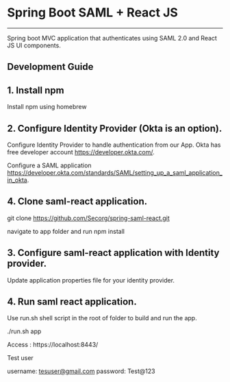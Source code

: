 
# Spring Boot SAML + React JS
----
Spring boot MVC application that authenticates using SAML 2.0 and React JS UI components.
## Development Guide
## 1. Install npm
Install npm using homebrew
## 2. Configure Identity Provider (Okta is an option).
Configure Identity Provider to handle authentication from our App.
Okta has free developer account https://developer.okta.com/.

Configure a SAML application https://developer.okta.com/standards/SAML/setting_up_a_saml_application_in_okta.

## 4. Clone saml-react application.
git clone https://github.com/Secorg/spring-saml-react.git

navigate to app folder and run npm install

## 3. Configure saml-react application with Identity provider.
Update application properties file for your identity provider.

## 4. Run saml react application.
Use run.sh shell script in the root of folder to build and run the app.

./run.sh app

Access : https://localhost:8443/

Test user

username: tesuser@gmail.com
password: Test@123
